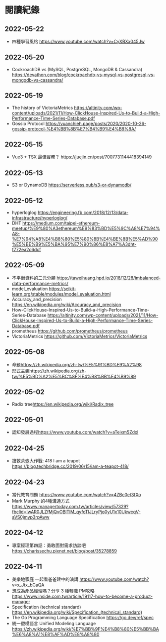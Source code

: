 # 閱讀紀錄

## 2022-05-22
- 四種學習風格 <https://www.youtube.com/watch?v=CyXBXx045Jw>
## 2022-05-20
- CockroachDB vs (MySQL, PostgreSQL, MongoDB & Cassandra) <https://devathon.com/blog/cockroachdb-vs-mysql-vs-postgresql-vs-mongodb-vs-cassandra/>

## 2022-05-19
- The history of VictoriaMetrics <https://altinity.com/wp-content/uploads/2021/11/How-ClickHouse-Inspired-Us-to-Build-a-High-Performance-Time-Series-Database.pdf>
- Gossip Protocol <https://yuanchieh.page/posts/2020/2020-10-26-gossip-protocol-%E4%BB%8B%E7%B4%B9%E4%B8%8A/>

## 2022-05-15
- Vue3 + TSX 最佳實務？ <https://juejin.cn/post/7007731144418394149>

## 2022-05-13
- S3 or DynamoDB <https://serverless.pub/s3-or-dynamodb/>

## 2022-05-12
- hyperloglog <https://engineering.fb.com/2018/12/13/data-infrastructure/hyperloglog/>
- DHT <https://medium.com/taipei-ethereum-meetup/%E9%80%A3ethereum%E9%83%BD%E5%9C%A8%E7%94%A8-%E7%94%A8%E4%B8%80%E5%80%8B%E4%BE%8B%E5%AD%90%E5%BE%B9%E5%BA%95%E7%90%86%E8%A7%A3dht-f772ea2c6dcf>

## 2022-05-09
- 不平衡資料的二元分類 <https://taweihuang.hpd.io/2018/12/28/imbalanced-data-performance-metrics/>
- model_evaluation <https://scikit-learn.org/stable/modules/model_evaluation.html>
- Accuracy_and_precision <https://en.wikipedia.org/wiki/Accuracy_and_precision>
- How-ClickHouse-Inspired-Us-to-Build-a-High-Performance-Time-Series-Database <https://altinity.com/wp-content/uploads/2021/11/How-ClickHouse-Inspired-Us-to-Build-a-High-Performance-Time-Series-Database.pdf>
- prometheus <https://github.com/prometheus/prometheus>
- VictoriaMetrics <https://github.com/VictoriaMetrics/VictoriaMetrics>

## 2022-05-08
- 命題<https://zh.wikipedia.org/zh-tw/%E5%91%BD%E9%A2%98>
- 形式主義<https://zh.wikipedia.org/zh-tw/%E5%BD%A2%E5%BC%8F%E4%B8%BB%E4%B9%89>

## 2022-05-02
- Radix tree<https://en.wikipedia.org/wiki/Radix_tree>
## 2022-05-01
- 認知發展過程<https://www.youtube.com/watch?v=aTeixm5ZdxI>

## 2022-04-25
 - 搶救茶壺大作戰: 418 I am a teapot <https://blog.techbridge.cc/2019/06/15/iam-a-teapot-418/>
## 2022-04-23
- 當代教育問題 <https://www.youtube.com/watch?v=4ZBc0et3fXo>
- Mark Murphy 的4種溝通方式 <https://www.managertoday.com.tw/articles/view/57329?fbclid=IwAR0JLZfMjQvOBlTlM_qyfoTlJLryPjo0yU1x10UkwcqV-aVS0jmyp3rpAww>
## 2022-04-12
- 專案經理第四話：勇敢面對需求訪談吧 <https://charissechu.pixnet.net/blog/post/35278859>
## 2022-04-11
- 美樂地家庭 一起看爸爸建中的演講 <https://www.youtube.com/watch?v=x_Jtx_bCaQA>
- 想成為產品經理嗎？分享 3 種轉職 PM攻略 <https://www.inside.com.tw/article/19117-how-to-become-a-product-manager>
- Specification (technical standard) <https://en.wikipedia.org/wiki/Specification_(technical_standard)>
- The Go Programming Language Specification <https://go.dev/ref/spec>
- 統一塑模語言 Unified Modeling Language <https://zh.wikipedia.org/wiki/%E7%BB%9F%E4%B8%80%E5%BB%BA%E6%A8%A1%E8%AF%AD%E8%A8%80>

